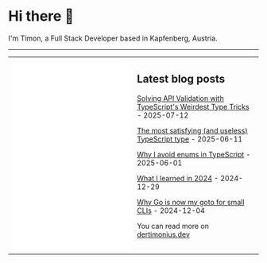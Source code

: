 # Hi there 👋

I'm Timon, a Full Stack Developer based in Kapfenberg, Austria.

---

<table>
<tr>
<td valign="top" width="50%">
<img src="metrics.svg" alt="Metric" />
</td>
<td valign="top" width="50%">

## Latest blog posts

<!-- blog start -->
[Solving API Validation with TypeScript's Weirdest Type Tricks](https://blog.dertimonius.dev/posts/til-36/) - 2025-07-12

[The most satisfying (and useless) TypeScript type](https://blog.dertimonius.dev/posts/til-35/) - 2025-06-11

[Why I avoid enums in TypeScript](https://blog.dertimonius.dev/posts/til-34/) - 2025-06-01

[What I learned in 2024](https://blog.dertimonius.dev/posts/til-33/) - 2024-12-29

[Why Go is now my goto for small CLIs](https://blog.dertimonius.dev/posts/til-32/) - 2024-12-04
<!-- blog end -->

You can read more on [dertimonius.dev](https://dertimonius.dev)

</td>
</tr></table>
